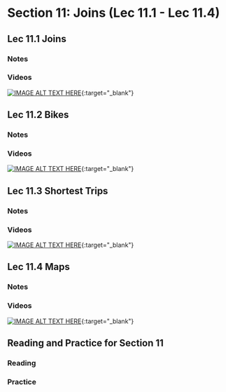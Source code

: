 # Section 11: Joins (Lec 11.1 - Lec 11.4)

## Lec 11.1 Joins

### Notes


### Videos 

[![IMAGE ALT TEXT HERE](https://img.youtube.com/vi/YOUTUBE_VIDEO_ID_HERE/0.jpg)](https://youtu.be/2s0yP3wp3rI){:target="_blank"}


## Lec 11.2 Bikes

### Notes


### Videos 

[![IMAGE ALT TEXT HERE](https://img.youtube.com/vi/YOUTUBE_VIDEO_ID_HERE/0.jpg)](https://youtu.be/-kJEI52bIUM){:target="_blank"}


## Lec 11.3 Shortest Trips

### Notes


### Videos 

[![IMAGE ALT TEXT HERE](https://img.youtube.com/vi/YOUTUBE_VIDEO_ID_HERE/0.jpg)](https://youtu.be/KErtBTDpCQo){:target="_blank"}


## Lec 11.4 Maps

### Notes


### Videos 

[![IMAGE ALT TEXT HERE](https://img.youtube.com/vi/YOUTUBE_VIDEO_ID_HERE/0.jpg)](https://youtu.be/NmvTEc7DjLk){:target="_blank"}

## Reading and Practice for Section 11

### Reading

### Practice


